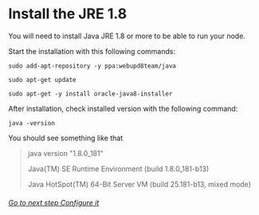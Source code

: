 # Install the JRE 1.8

You will need to install Java JRE 1.8 or more to be able to run your node.

Start the installation with this following commands:

```
sudo add-apt-repository -y ppa:webupd8team/java
```

```
sudo apt-get update
```

```
sudo apt-get -y install oracle-java8-installer
```

After installation, check installed version with the following command:

```
java -version
```

You should see something like that

> java version "1.8.0\_181"
>
> Java\(TM\) SE Runtime Environment \(build 1.8.0\_181-b13\)
>
> Java HotSpot\(TM\) 64-Bit Server VM \(build 25.181-b13, mixed mode\)



###### [Go to next step Configure it ](/configure-it.md)



